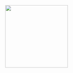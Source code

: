 <a href="https://on.soundcloud.com/vdn3kpMRJ8moEX6Z6">
  <img src="https://assets.simpleviewinc.com/simpleview/image/upload/c_fill,h_660,q_75,w_660/v1/clients/toronto/warren_wong_SYHsBaRDWBQ_unsplash_84a9b143-09f0-4e52-9968-f2791f1c46d1.jpg" width="200" height="200">
</a>
